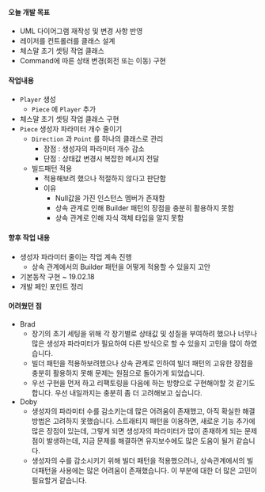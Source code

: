 #### 오늘 개발 목표

- UML 다이어그램 재작성 및 변경 사항 반영
- 레이저를 컨트롤러를 클래스 설계
- 체스말 초기 셋팅 작업 클래스
- Command에 따른 상태 변경(회전 또는 이동) 구현



#### 작업내용

- `Player` 생성
  - `Piece` 에 `Player` 추가
- 체스말 초기 셋팅 작업 클래스 구현
- `Piece` 생성자 파라미터 개수 줄이기
  - `Direction` 과 `Point` 를 하나의 클래스로 관리 
    - 장점 : 생성자의 파라미터 개수 감소
    - 단점 : 상태값 변경시 복잡한 메시지 전달
  - 빌드패턴 적용
    - 적용해보려 했으나 적절하지 않다고 판단함
    - 이유
      - Null값을 가진 인스턴스 멤버가 존재함
      - 상속 관계로 인해 Builder 패턴의 장점을 충분히 활용하지 못함
      - 상속 관계로 인해 자식 객체 타입을 알지 못함



#### 향후 작업 내용

- 생성자 파라미터 줄이는 작업 계속 진행
  - 상속 관계에서의 Builder 패턴을 어떻게 적용할 수 있을지 고안
- 기본동작 구현 ~ 19.02.18
- 개발 페인 포인트 정리



#### 어려웠던 점

- Brad
  - 장기의 초기 세팅을 위해 각 장기별로 상태값 및 성질을 부여하려 했으나 너무나 많은 생성자 파라미터가 필요하여 다른 방식으로 할 수 있을지 고민을 많이 하였습니다.
  - 빌더 패턴을 적용하보려했으나 상속 관계로 인하여 빌더 패턴의 고유한 장점을 충분히 활용하지 못해 문제는 원점으로 돌아가게 되었습니다.
  - 우선 구현을 먼저 하고 리팩토링을 다음에 하는 방향으로 구현해야할 것 같기도 합니다. 우선 내일까지는 충분히 좀 더 고려해보고 싶습니다.
- Doby
  - 생성자의 파라미터 수를 감소키는데 많은 어려움이 존재했고, 아직 확실한 해결방법은 고려하지 못했습니다.
    스트래티지 패턴을 이용하면, 새로운 기능 추가에 많은 장점이 있는데, 그렇게 되면 생성자의 파라미터가 많이 존재하게 
    되는 문제점이 발생하는데, 지금 문제를 해결하면 유지보수에도 많은 도움이 될거 같습니다.
  - 생성자의 수를 감소시키기 위해 빌더 패턴을 적용했으려나, 상속관계에서의 빌더패턴을 사용에는 많은 어려움이 
    존재했습니다. 이 부분에 대한 더 많은 고민이 필요할거 같습니다.